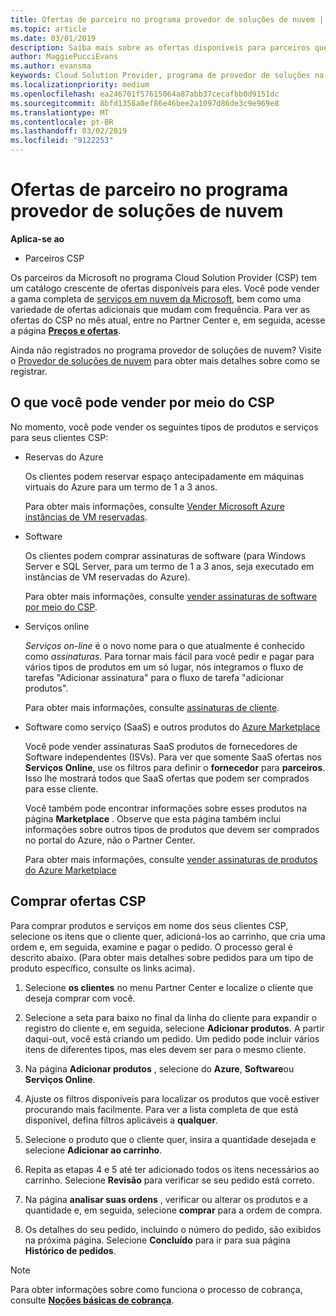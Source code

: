 ```yaml
---
title: Ofertas de parceiro no programa provedor de soluções de nuvem | Partner Center
ms.topic: article
ms.date: 03/01/2019
description: Saiba mais sobre as ofertas disponíveis para parceiros que vendem por meio do programa provedor de soluções de nuvem.
author: MaggiePucciEvans
ms.author: evansma
keywords: Cloud Solution Provider, programa de provedor de soluções na nuvem, CSP, adicionar um produto, vender aos clientes, ofertas de parceiros, ofertas CSP, serviços baseados em nuvem, Azure, Office 365, Dynamics, parceiro CSP, vender no CSP, Azure RI, instâncias de máquina virtual, Azure reservadas do Azure reservas, serviços online, software de assinatura, AHUB, SQL Server no Azure, Windows Server no Azure, assinaturas de cliente
ms.localizationpriority: medium
ms.openlocfilehash: ea246701f57615064a87abb37cecafbb0d9151dc
ms.sourcegitcommit: 8bfd1358a0ef86e46bee2a1097d86de3c9e969e8
ms.translationtype: MT
ms.contentlocale: pt-BR
ms.lasthandoff: 03/02/2019
ms.locfileid: "9122253"
---
```

# <a name="partner-offers-in-the-cloud-solution-provider-program"></a>Ofertas de parceiro no programa provedor de soluções de nuvem 

**Aplica-se ao**

-  Parceiros CSP

Os parceiros da Microsoft no programa Cloud Solution Provider (CSP) tem um catálogo crescente de ofertas disponíveis para eles. Você pode vender a gama completa de [serviços em nuvem da Microsoft](https://partner.microsoft.com/cloud-solution-provider/products-and-services), bem como uma variedade de ofertas adicionais que mudam com frequência. Para ver as ofertas do CSP no mês atual, entre no Partner Center e, em seguida, acesse a página [**Preços e ofertas**](https://partnercenter.microsoft.com/pcv/sales).  

Ainda não registrados no programa provedor de soluções de nuvem? Visite o [Provedor de soluções de nuvem](https://partner.microsoft.com/cloud-solution-provider) para obter mais detalhes sobre como se registrar. 

## <a name="what-you-can-sell-through-csp"></a>O que você pode vender por meio do CSP

No momento, você pode vender os seguintes tipos de produtos e serviços para seus clientes CSP:

- Reservas do Azure<br> 

    Os clientes podem reservar espaço antecipadamente em máquinas virtuais do Azure para um termo de 1 a 3 anos.<br>
    
    Para obter mais informações, consulte [Vender Microsoft Azure instâncias de VM reservadas](azure-reservations.md).

- Software<br>

    Os clientes podem comprar assinaturas de software (para Windows Server e SQL Server, para um termo de 1 a 3 anos, seja executado em instâncias de VM reservadas do Azure).<br>
 
    Para obter mais informações, consulte [vender assinaturas de software por meio do CSP](csp-software-subscriptions.md).  

- Serviços online<br>

    *Serviços on-line* é o novo nome para o que atualmente é conhecido como *assinaturas*. Para tornar mais fácil para você pedir e pagar para vários tipos de produtos em um só lugar, nós integramos o fluxo de tarefas "Adicionar assinatura" para o fluxo de tarefa "adicionar produtos".<br>
    
    Para obter mais informações, consulte [assinaturas de cliente](customer-subscriptions.md).

- Software como serviço (SaaS) e outros produtos do [Azure Marketplace](https://azuremarketplace.microsoft.com/marketplace)<br>

    Você pode vender assinaturas SaaS produtos de fornecedores de Software independentes (ISVs). Para ver que somente SaaS ofertas nos **Serviços Online**, use os filtros para definir o **fornecedor** para **parceiros**. Isso lhe mostrará todos que SaaS ofertas que podem ser comprados para esse cliente.<br>
    
    Você também pode encontrar informações sobre esses produtos na página **Marketplace** . Observe que esta página também inclui informações sobre outros tipos de produtos que devem ser comprados no portal do Azure, não o Partner Center.<br>

    Para obter mais informações, consulte [vender assinaturas de produtos do Azure Marketplace](sell-marketplace-products.md)


## <a name="buy-csp-offers"></a>Comprar ofertas CSP

Para comprar produtos e serviços em nome dos seus clientes CSP, selecione os itens que o cliente quer, adicioná-los ao carrinho, que cria uma ordem e, em seguida, examine e pagar o pedido. O processo geral é descrito abaixo. (Para obter mais detalhes sobre pedidos para um tipo de produto específico, consulte os links acima).

1. Selecione **os clientes** no menu Partner Center e localize o cliente que deseja comprar com você. 

2. Selecione a seta para baixo no final da linha do cliente para expandir o registro do cliente e, em seguida, selecione **Adicionar produtos**. A partir daqui-out, você está criando um pedido. Um pedido pode incluir vários itens de diferentes tipos, mas eles devem ser para o mesmo cliente.

3. Na página **Adicionar produtos** , selecione do **Azure**, **Software**ou **Serviços Online**.

4. Ajuste os filtros disponíveis para localizar os produtos que você estiver procurando mais facilmente. Para ver a lista completa de que está disponível, defina filtros aplicáveis a **qualquer**. 

5. Selecione o produto que o cliente quer, insira a quantidade desejada e selecione **Adicionar ao carrinho**.

6. Repita as etapas 4 e 5 até ter adicionado todos os itens necessários ao carrinho. Selecione **Revisão** para verificar se seu pedido está correto.  

7. Na página **analisar suas ordens** , verificar ou alterar os produtos e a quantidade e, em seguida, selecione **comprar** para a ordem de compra. 

8. Os detalhes do seu pedido, incluindo o número do pedido, são exibidos na próxima página. Selecione **Concluído** para ir para sua página **Histórico de pedidos**. 

> [!NOTE]
> Para obter informações sobre como funciona o processo de cobrança, consulte [**Noções básicas de cobrança**](https://docs.microsoft.com/en-us/partner-center/billing-basics).


